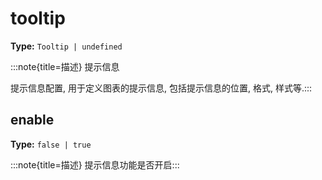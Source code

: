 # tooltip

**Type:** `Tooltip | undefined`

:::note{title=描述}
提示信息



提示信息配置, 用于定义图表的提示信息, 包括提示信息的位置, 格式, 样式等.:::


## enable

**Type:** `false | true`

:::note{title=描述}
提示信息功能是否开启:::

